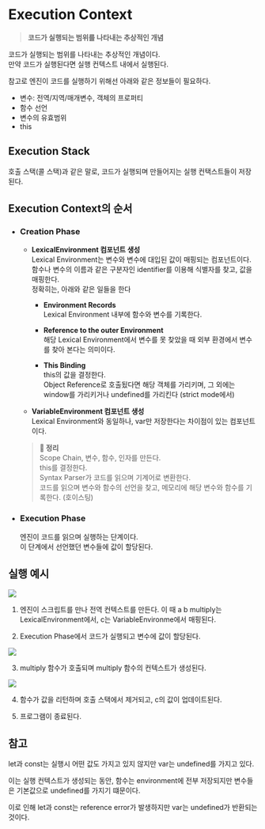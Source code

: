 # Execution Context

> **코드가 실행되는 범위를 나타내는 추상적인 개념**

코드가 실행되는 범위를 나타내는 추상적인 개념이다.  
만약 코드가 실행된다면 실행 컨텍스트 내에서 실행된다.

참고로 엔진이 코드를 실행하기 위해선 아래와 같은 정보들이 필요하다.

- 변수: 전역/지역/매개변수, 객체의 프로퍼티
- 함수 선언
- 변수의 유효범위
- this

## Execution Stack

호출 스택(콜 스택)과 같은 말로, 코드가 실행되며 만들어지는 실행 컨택스트들이 저장된다.

## Execution Context의 순서

- ### Creation Phase

  - **LexicalEnvironment 컴포넌트 생성**  
    Lexical Environment는 변수와 변수에 대입된 값이 매핑되는 컴포넌트이다.  
    함수나 변수의 이름과 같은 구분자인 identifier를 이용해 식별자를 찾고, 값을 매핑한다.  
    정확히는, 아래와 같은 일들을 한다

    - **Environment Records**  
      Lexical Environment 내부에 함수와 변수를 기록한다.

    - **Reference to the outer Environment**  
      해당 Lexical Environment에서 변수를 못 찾았을 때 외부 환경에서 변수를 찾아 본다는 의미이다.
    - **This Binding**  
      this의 값을 결정한다.  
      Object Reference로 호출됬다면 해당 객체를 가리키며,
      그 외에는 window를 가리키거나 undefined를 가리킨다 (strict mode에서)

  - **VariableEnvironment 컴포넌트 생성**  
    Lexical Environment와 동일하나, var만 저장한다는 차이점이 있는 컴포넌트이다.

  > **📕 정리**  
  > Scope Chain, 변수, 함수, 인자를 만든다.  
  > this를 결정한다.  
  > Syntax Parser가 코드를 읽으며 기계어로 변환한다.  
  > 코드를 읽으며 변수와 함수의 선언을 찾고, 메모리에 해당 변수와 함수를 기록한다. (호이스팅)

- ### Execution Phase
  엔진이 코드를 읽으며 실행하는 단계이다.  
  이 단계에서 선언했던 변수들에 값이 할당된다.

## 실행 예시

![](https://velog.velcdn.com/post-images%2Fimacoolgirlyo%2Fc4abfd80-427a-11e9-b77a-574f9b588be3%2F-2019-03-09-11.50.23.png)

1. 엔진이 스크립트를 만나 전역 컨텍스트를 만든다.
   이 때 a b multiply는 LexicalEnvironment에서, c는 VariableEnvironme에서 매핑된다.

2. Execution Phase에서 코드가 실행되고 변수에 값이 할당된다.

![](https://velog.velcdn.com/post-images%2Fimacoolgirlyo%2Fc7e15ef0-427a-11e9-b77a-574f9b588be3%2F-2019-03-09-11.50.32.png)

3. multiply 함수가 호출되며 multiply 함수의 컨텍스트가 생성된다.

![](https://velog.velcdn.com/post-images%2Fimacoolgirlyo%2Fce2b2c50-427a-11e9-b77a-574f9b588be3%2F-2019-03-09-11.50.48.png)

4. 함수가 값을 리턴하며 호출 스택에서 제거되고, c의 값이 업데이트된다.

5. 프로그램이 종료된다.

## 참고

let과 const는 실행시 어떤 값도 가지고 있지 않지만 var는 undefined를 가지고 있다.

이는 실행 컨텍스트가 생성되는 동안, 함수는 environment에 전부 저장되지만 변수들은 기본값으로 undefined를 가지기 떄문이다.

이로 인해 let과 const는 reference error가 발생하지만 var는 undefined가 반환되는 것이다.
